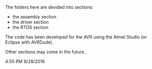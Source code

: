 The folders here are devided into sections:
- the assembly section
- the driver section
- the RTOS section

The code has been developed for the AVR using the Atmel Studio (or Eclipse with AVRDude).


Other sections may come in the future..


4:55 PM 9/28/2016

